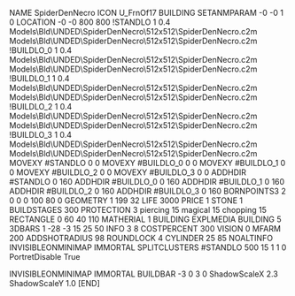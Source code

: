 NAME SpiderDenNecro
ICON U_FrnOf17
BUILDING
SETANMPARAM -0 -0 1 0
LOCATION -0 -0 800 800
!STANDLO      1 0.4 Models\Bld\UNDED\SpiderDenNecro\512x512\SpiderDenNecro.c2m Models\Bld\UNDED\SpiderDenNecro\512x512\SpiderDenNecro.c2m 
!BUILDLO_0    1 0.4 Models\Bld\UNDED\SpiderDenNecro\512x512\SpiderDenNecro.c2m Models\Bld\UNDED\SpiderDenNecro\512x512\SpiderDenNecro.c2m 
!BUILDLO_1    1 0.4 Models\Bld\UNDED\SpiderDenNecro\512x512\SpiderDenNecro.c2m Models\Bld\UNDED\SpiderDenNecro\512x512\SpiderDenNecro.c2m 
!BUILDLO_2    1 0.4 Models\Bld\UNDED\SpiderDenNecro\512x512\SpiderDenNecro.c2m Models\Bld\UNDED\SpiderDenNecro\512x512\SpiderDenNecro.c2m 
!BUILDLO_3    1 0.4 Models\Bld\UNDED\SpiderDenNecro\512x512\SpiderDenNecro.c2m Models\Bld\UNDED\SpiderDenNecro\512x512\SpiderDenNecro.c2m 
MOVEXY #STANDLO    0 0
MOVEXY #BUILDLO_0  0 0
MOVEXY #BUILDLO_1  0 0
MOVEXY #BUILDLO_2  0 0
MOVEXY #BUILDLO_3  0 0
ADDHDIR #STANDLO 0 160
ADDHDIR #BUILDLO_0 0 160
ADDHDIR #BUILDLO_1 0 160
ADDHDIR #BUILDLO_2 0 160
ADDHDIR #BUILDLO_3 0 160
BORNPOINTS3 2 0 0 0 100 80 0
GEOMETRY 1 199 32
LIFE     3000
PRICE 1 STONE 1
BUILDSTAGES 300
PROTECTION 3 piercing 15 magical 15 chopping 15
RECTANGLE    0 60 40 110
MATHERIAL 1 BUILDING
EXPLMEDIA BUILDING 5
3DBARS 1 -28 -3 15 25 50
INFO 3 8
COSTPERCENT 300
VISION 0
MFARM 200
ADDSHOTRADIUS 98
ROUNDLOCK 4
CYLINDER 25 85
NOALTINFO
INVISIBLEONMINIMAP
IMMORTAL
SPLITCLUSTERS #STANDLO 500 15 1 1 0
PortretDisable True

INVISIBLEONMINIMAP
IMMORTAL
BUILDBAR -3 0 3 0
ShadowScaleX 2.3
ShadowScaleY 1.0
[END]
